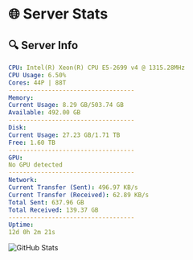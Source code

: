 # 🌐 Server Stats
## 🔍 Server Info
```yaml
CPU: Intel(R) Xeon(R) CPU E5-2699 v4 @ 1315.28MHz
CPU Usage: 6.50%
Cores: 44P | 88T
-----------------------------------
Memory:
Current Usage: 8.29 GB/503.74 GB
Available: 492.00 GB
-----------------------------------
Disk:
Current Usage: 27.23 GB/1.71 TB
Free: 1.60 TB
-----------------------------------
GPU:
No GPU detected
-----------------------------------
Network:
Current Transfer (Sent): 496.97 KB/s
Current Transfer (Received): 62.89 KB/s
Total Sent: 637.96 GB
Total Received: 139.37 GB
-----------------------------------
Uptime:
12d 0h 2m 21s
```
![GitHub Stats](https://img.shields.io/badge/Updated-2025-05-01_17:11:09-blue)